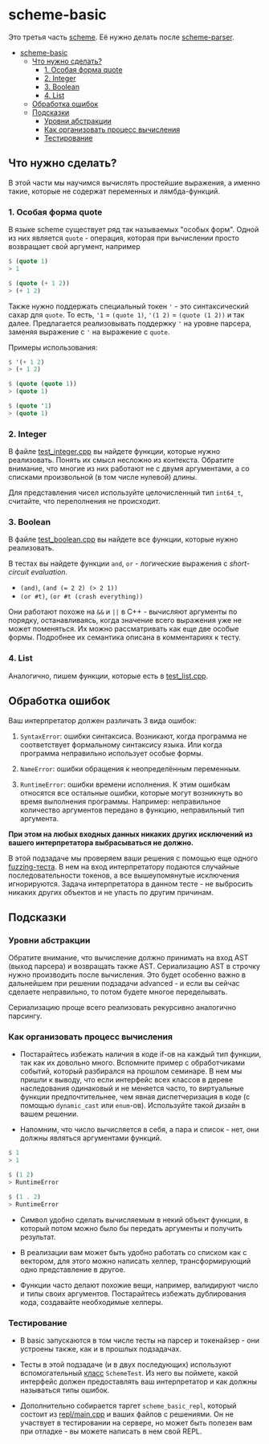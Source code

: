 # scheme-basic

Это третья часть [scheme](../../scheme). Её нужно делать после [scheme-parser](../parser).

- [scheme-basic](#scheme-basic)
  - [Что нужно сделать?](#что-нужно-сделать)
    - [1. Особая форма quote](#1-особая-форма-quote)
    - [2. Integer](#2-integer)
    - [3. Boolean](#3-boolean)
    - [4. List](#4-list)
  - [Обработка ошибок](#обработка-ошибок)
  - [Подсказки](#подсказки)
    - [Уровни абстракции](#уровни-абстракции)
    - [Как организовать процесс вычисления](#как-организовать-процесс-вычисления)
    - [Тестирование](#тестирование)

## Что нужно сделать?

В этой части мы научимся вычислять простейшие выражения, а именно такие, которые не содержат переменных и лямбда-функций.

### 1. Особая форма quote

В языке scheme существует ряд так называемых "особых форм". Одной из них является `quote` - операция, которая при вычислении просто возвращает свой аргумент, например

```scheme
$ (quote 1)
> 1

$ (quote (+ 1 2))
> (+ 1 2)
```

Также нужно поддержать специальный токен `'` - это синтаксический сахар для `quote`. То есть, `'1` = `(quote 1)`, `'(1 2)` = `(quote (1 2))` и так далее. Предлагается реализовывать поддержку `'` на уровне парсера, заменяя выражение с `'` на выражение с `quote`. 

Примеры использования:

```scheme
$ '(+ 1 2)
> (+ 1 2)

$ (quote (quote 1))
> (quote 1)

$ (quote '1)
> (quote 1)
```

### 2. Integer

В файле [test_integer.cpp](./tests/test_integer.cpp) вы найдете функции, которые нужно реализовать. Понять их смысл несложно из контекста. Обратите внимание, что многие из них работают не с двумя аргументами, а со списками произвольной (в том числе нулевой) длины.

Для представления чисел используйте целочисленный тип `int64_t`, считайте, что переполнения не происходит.

### 3. Boolean

В файле [test_boolean.cpp](./test_boolean.cpp) вы найдете все функции, которые нужно реализовать.

В тестах вы найдете функции `and`, `or` - логические выражения с _short-circuit evaluation_.

* `(and)`, `(and (= 2 2) (> 2 1))`
* `(or #t)`, `(or #t (crash everything))`

Они работают похоже на `&&` и `||` в C++ - вычисляют аргументы по порядку, останавливаясь, когда значение всего выражения уже не может поменяться. Их можно рассматривать как еще две особые формы. Подробнее их семантика описана в комментариях к тесту.

### 4. List

Аналогично, пишем функции, которые есть в [test_list.cpp](./test_list.cpp).

## Обработка ошибок

Ваш интерпретатор должен различать 3 вида ошибок:

1. `SyntaxError`: ошибки синтаксиса. Возникают, когда программа не соответствует формальному синтаксису языка. Или когда программа неправильно использует особые формы.

2. `NameError`: ошибки обращения к неопределённым переменным.

3. `RuntimeError`: ошибки времени исполнения. К этим ошибкам относятся все остальные ошибки, которые могут возникнуть во время выполнения программы. Например: неправильное количество аргументов передано в функцию, неправильный тип аргумента.

**При этом на любых входных данных никаких других исключений из вашего интерпретатора выбрасываться не должно.**

В этой подзадаче мы проверяем ваши решения с помощью еще одного [fuzzing-теста](./tests/test_fuzzing_2.cpp). В нем на вход интерпретатору подаются случайные последовательности токенов, а все вышеупомянутые исключения игнорируются. Задача интерпретатора в данном тесте - не выбросить никаких других объектов и не упасть по другим причинам.

## Подсказки

### Уровни абстракции

Обратите внимание, что вычисление должно принимать на вход AST (выход парсера) и возвращать также AST. Сериализацию AST в строчку нужно производить после вычисления. Это будет особенно важно в дальнейшем при решении подзадачи advanced - и если вы сейчас сделаете неправильно, то потом будете многое переделывать.

Сериализацию проще всего реализовать рекурсивно аналогично парсингу.

### Как организовать процесс вычисления

* Постарайтесь избежать наличия в коде if-ов на каждый тип функции, так как их довольно много. Вспомните пример с обработчиками событий, который разбирался на прошлом семинаре. В нем мы пришли к выводу, что если интерфейс всех классов в дереве наследования одинаковый и не меняется часто, то виртуальные функции предпочтительнее, чем явная диспетчеризация в коде (с помощью `dynamic_cast` или `enum`-ов). Используйте такой дизайн в вашем решении.

* Напомним, что число вычисляется в себя, а пара и список - нет, они должны являться аргументами функций.

```scheme
$ 1
> 1

$ (1 2)
> RuntimeError

$ (1 . 2)
> RuntimeError
```

* Символ удобно сделать вычисляемым в некий объект функции, в который потом можно было бы передать аргументы и получить
  результат.

* В реализации вам может быть удобно работать со списком как с вектором, для этого можно написать хелпер, трансформирующий одно представление в другое.

* Функции часто делают похожие вещи, например, валидируют число и типы своих аргументов. Постарайтесь избежать дублирования кода, создавайте необходимые хелперы.

### Тестирование

* В basic запускаются в том числе тесты на парсер и токенайзер - они устроены также, как и в прошлых подзадачах.

* Тесты в этой подзадаче (и в двух последующих) используют вспомогательный [класс](./tests/scheme_test.h) `SchemeTest`. Из него вы поймете, какой интерфейс должен предоставлять ваш интерпретатор и как должны называться типы ошибок.

* Дополнительно собирается таргет `scheme_basic_repl`, который состоит из [repl/main.cpp](./repl/main.cpp) и ваших файлов с решениями. Он не участвует в тестировании на сервере, но может быть полезен вам при отладке - вы можете написать в нем свой REPL.
